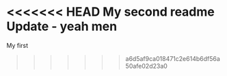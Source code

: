 <<<<<<< HEAD
My second readme
Update - yeah men
=======
My first 
>>>>>>> a6d5af9ca018471c2e614b6df56a50afe02d23a0
